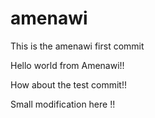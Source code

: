 # amenawi
This is the amenawi first commit

Hello world from Amenawi!!

How about the test commit!!

Small modification here !!
